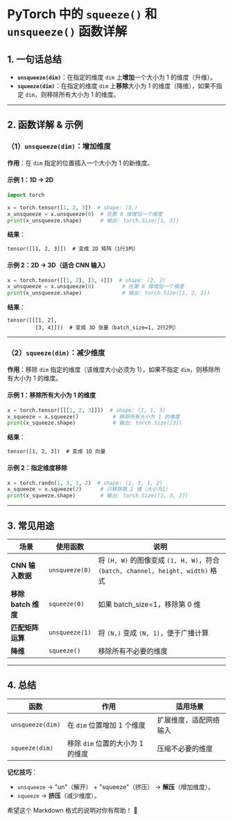 
# PyTorch 中的 `squeeze()` 和 `unsqueeze()` 函数详解

## 1. 一句话总结

- **`unsqueeze(dim)`**：在指定的维度 `dim` 上**增加**一个大小为 1 的维度（升维）。
- **`squeeze(dim)`**：在指定的维度 `dim` 上**移除**大小为 1 的维度（降维），如果不指定 `dim`，则移除所有大小为 1 的维度。

---

## 2. 函数详解 & 示例

### （1）`unsqueeze(dim)`：增加维度

**作用**：在 `dim` 指定的位置插入一个大小为 1 的新维度。

#### 示例 1：1D → 2D

```python
import torch

x = torch.tensor([1, 2, 3])  # shape: (3,)
x_unsqueeze = x.unsqueeze(0)  # 在第 0 维增加一个维度
print(x_unsqueeze.shape)      # 输出: torch.Size([1, 3])
```

**结果**：

```
tensor([[1, 2, 3]])  # 变成 2D 矩阵（1行3列）
```

#### 示例 2：2D → 3D（适合 CNN 输入）

```python
x = torch.tensor([[1, 2], [3, 4]])  # shape: (2, 2)
x_unsqueeze = x.unsqueeze(0)         # 在第 0 维增加一个维度
print(x_unsqueeze.shape)             # 输出: torch.Size([1, 2, 2])
```

**结果**：

```
tensor([[[1, 2],
         [3, 4]]])  # 变成 3D 张量（batch_size=1, 2行2列）
```

---

### （2）`squeeze(dim)`：减少维度

**作用**：移除 `dim` 指定的维度（该维度大小必须为 1），如果不指定 `dim`，则移除所有大小为 1 的维度。

#### 示例 1：移除所有大小为 1 的维度

```python
x = torch.tensor([[[1, 2, 3]]])  # shape: (1, 1, 3)
x_squeeze = x.squeeze()           # 移除所有大小为 1 的维度
print(x_squeeze.shape)            # 输出: torch.Size([3])
```

**结果**：

```
tensor([1, 2, 3])  # 变成 1D 向量
```

#### 示例 2：指定维度移除

```python
x = torch.randn(1, 3, 1, 2)  # shape: (1, 3, 1, 2)
x_squeeze = x.squeeze(2)      # 只移除第 2 维（大小为1）
print(x_squeeze.shape)        # 输出: torch.Size([1, 3, 2])
```

---

## 3. 常见用途

| 场景                      | 使用函数         | 说明                                                                                  |
| ------------------------- | ---------------- | ------------------------------------------------------------------------------------- |
| **CNN 输入数据**    | `unsqueeze(0)` | 将 `(H, W)` 的图像变成 `(1, H, W)`，符合 `(batch, channel, height, width)` 格式 |
| **移除 batch 维度** | `squeeze(0)`   | 如果 batch_size=1，移除第 0 维                                                        |
| **匹配矩阵运算**    | `unsqueeze(1)` | 将 `(N,)` 变成 `(N, 1)`，便于广播计算                                             |
| **降维**            | `squeeze()`    | 移除所有不必要的维度                                                                  |

---

## 4. 总结

| 函数               | 作用                               | 适用场景               |
| ------------------ | ---------------------------------- | ---------------------- |
| `unsqueeze(dim)` | 在 `dim` 位置增加 1 个维度       | 扩展维度，适配网络输入 |
| `squeeze(dim)`   | 移除 `dim` 位置的大小为 1 的维度 | 压缩不必要的维度       |

**记忆技巧**：

- `unsqueeze` → "un"（解开） + "squeeze"（挤压） → **解压**（增加维度）。
- `squeeze` → **挤压**（减少维度）。

希望这个 Markdown 格式的说明对你有帮助！ 🚀
